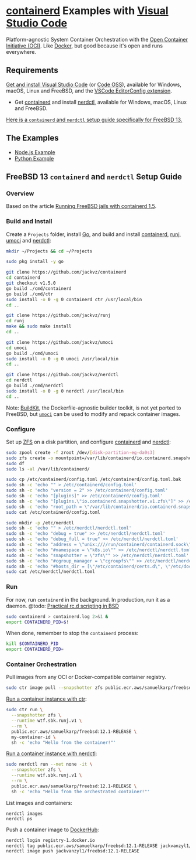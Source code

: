 # [containerd](https://containerd.io/) Examples with [Visual Studio Code](https://code.visualstudio.com/)

Platform-agnostic System Container Orchestration with the [Open Container Initiative (OCI)](https://opencontainers.org/). Like [Docker](https://www.docker.com/), but good because it's open and runs everywhere.

## Requirements

[Get and install Visual Studio Code](https://code.visualstudio.com/download) (or [Code OSS](https://github.com/microsoft/vscode)), available for Windows, macOS, Linux and FreeBSD, and the [VSCode EditorConfig extension](https://marketplace.visualstudio.com/items?itemName=EditorConfig.EditorConfig).

- Get [containerd](https://github.com/containerd/containerd) and install [nerdctl](https://github.com/containerd/nerdctl), available for Windows, macOS, Linux and FreeBSD.

[Here is a `containerd` and `nerdctl` setup guide specifically for FreeBSD 13.](https://github.com/jackvz/containerd-examples#freebsd-13-containerd-and-nerdctl-setup-guide)

## The Examples

<!---
- [MkDocs Example](./mkdocs/readme.md)
--->
- [Node.js Example](./node/readme.md)
- [Python Example](./python/readme.md)
<!---
- [GitLab Example](./gitlab/readme.md)
- [VSCode Example](./vscode/readme.md)
- [Sentry Example](./sentry/readme.md)
- [NestJS Example](./nest/readme.md)
- [HashiCorp Examples](./hashicorp/readme.md)
--->

## FreeBSD 13 `containerd` and `nerdctl` Setup Guide

### Overview

Based on the article [Running FreeBSD jails with containerd 1.5](https://samuel.karp.dev/blog/2021/05/running-freebsd-jails-with-containerd-1-5/).

### Build and Install

Create a `Projects` folder, install [Go](https://go.dev/), and build and install [containerd](https://github.com/containerd/containerd), [runj](https://github.com/samuelkarp/runj), [umoci](https://github.com/opencontainers/umoci) and [nerdctl](https://github.com/containerd/nerdctl.git):

```sh
mkdir ~/Projects && cd ~/Projects

sudo pkg install -y go

git clone https://github.com/jackvz/containerd
cd containerd
git checkout v1.5.0
go build ./cmd/containerd
go build ./cmd/ctr
sudo install -o 0 -g 0 containerd ctr /usr/local/bin
cd ..

git clone https://github.com/jackvz/runj
cd runj
make && sudo make install
cd ..

git clone https://github.com/jackvz/umoci
cd umoci
go build ./cmd/umoci
sudo install -o 0 -g 0 umoci /usr/local/bin
cd ..

git clone https://github.com/jackvz/nerdctl
cd nerdctl
go build ./cmd/nerdctl
sudo install -o 0 -g 0 nerdctl /usr/local/bin
cd ..
```

Note: [BuildKit](https://github.com/moby/buildkit), the Dockerfile-agnostic builder toolkit, is not yet ported to FreeBSD, but [`umoci`](https://github.com/opencontainers/umoci) can be used to modify and repack container images.

### Configure

Set up [ZFS](https://docs.freebsd.org/en/books/handbook/zfs/) on a disk partition, and configure [containerd](https://github.com/containerd/containerd) and [nerdctl](https://github.com/containerd/nerdctl.git):

```sh
sudo zpool create -f zroot /dev/[disk-partition-eg-da0s3]
sudo zfs create -o mountpoint=/var/lib/containerd/io.containerd.snapshotter.v1.zfs zroot/containerd
sudo df
sudo ls -al /var/lib/containerd/

sudo cp /etc/containerd/config.toml /etc/containerd/config.toml.bak
sudo sh -c 'echo "" > /etc/containerd/config.toml'
sudo sh -c 'echo "version = 2" >> /etc/containerd/config.toml'
sudo sh -c 'echo "[plugins]" >> /etc/containerd/config.toml'
sudo sh -c 'echo "[plugins.\"io.containerd.snapshotter.v1.zfs\"]" >> /etc/containerd/config.toml'
sudo sh -c 'echo "root_path = \"/var/lib/containerd/io.containerd.snapshotter.v1.zfs\"" >> /etc/containerd/config.toml'
sudo cat /etc/containerd/config.toml

sudo mkdir -p /etc/nerdctl
sudo sh -c 'echo "" > /etc/nerdctl/nerdctl.toml'
sudo sh -c 'echo "debug = true" >> /etc/nerdctl/nerdctl.toml'
sudo sh -c 'echo "debug_full = true" >> /etc/nerdctl/nerdctl.toml'
sudo sh -c 'echo "address = \"unix:////run/containerd/containerd.sock\"" >> /etc/nerdctl/nerdctl.toml'
sudo sh -c 'echo "#namespace = \"k8s.io\"" >> /etc/nerdctl/nerdctl.toml'
sudo sh -c 'echo "snapshotter = \"zfs\"" >> /etc/nerdctl/nerdctl.toml'
sudo sh -c 'echo "#cgroup_manager = \"cgroupfs\"" >> /etc/nerdctl/nerdctl.toml'
sudo sh -c 'echo "#hosts_dir = [\"/etc/containerd/certs.d\", \"/etc/docker/certs.d\"]" >> /etc/nerdctl/nerdctl.toml'
sudo cat /etc/nerdctl/nerdctl.toml
```

### Run

For now, run `containerd` in the background. In production, run it as a daemon. @todo: [Practical rc.d scripting in BSD](https://docs.freebsd.org/en/articles/rc-scripting/index.html)

```sh
sudo containerd > containerd.log 2>&1 &
export CONTAINERD_PID=$!
```

When done, remember to stop the `containerd` process:

```sh
kill $CONTAINERD_PID
export CONTAINERD_PID=
```

### Container Orchestration

Pull images from any OCI or Docker-compatible container registry.

```sh
sudo ctr image pull --snapshotter zfs public.ecr.aws/samuelkarp/freebsd:12.1-RELEASE
```

[Run a container instance with ctr](https://github.com/containerd/containerd/blob/main/docs/getting-started.md#interacting-with-containerd-via-cli):

```sh
sudo ctr run \
  --snapshotter zfs \
  --runtime wtf.sbk.runj.v1 \
  --rm \
  public.ecr.aws/samuelkarp/freebsd:12.1-RELEASE \
  my-container-id \
  sh -c 'echo "Hello from the container!"'
```

[Run a container instance with nerdctl](https://github.com/containerd/containerd/blob/main/docs/getting-started.md#interacting-with-containerd-via-cli):

```sh
sudo nerdctl run --net none -it \
  --snapshotter zfs \
  --runtime wtf.sbk.runj.v1 \
  --rm \
  public.ecr.aws/samuelkarp/freebsd:12.1-RELEASE \
  sh -c 'echo "Hello from the orchestrated container!"'
```

List images and containers:

```
nerdctl images
nerdctl ps
```

Push a container image to [DockerHub](https://hub.docker.com/):

```sh
nerdctl login registry-1.docker.io
nerdctl tag public.ecr.aws/samuelkarp/freebsd:12.1-RELEASE jackvanzyl1/freebsd:12.1-RELEASE
nerdctl image push jackvanzyl1/freebsd:12.1-RELEASE
```
